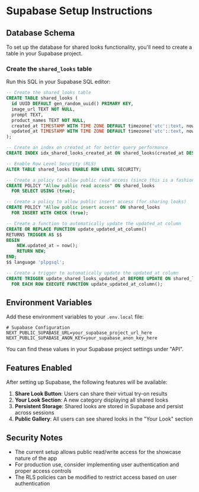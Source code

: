# Supabase Setup Instructions

## Database Schema

To set up the database for shared looks functionality, you'll need to create a table in your Supabase project.

### Create the `shared_looks` table

Run this SQL in your Supabase SQL editor:

```sql
-- Create the shared_looks table
CREATE TABLE shared_looks (
  id UUID DEFAULT gen_random_uuid() PRIMARY KEY,
  image_url TEXT NOT NULL,
  prompt TEXT,
  product_names TEXT NOT NULL,
  created_at TIMESTAMP WITH TIME ZONE DEFAULT timezone('utc'::text, now()) NOT NULL,
  updated_at TIMESTAMP WITH TIME ZONE DEFAULT timezone('utc'::text, now()) NOT NULL
);

-- Create an index on created_at for better query performance
CREATE INDEX idx_shared_looks_created_at ON shared_looks(created_at DESC);

-- Enable Row Level Security (RLS)
ALTER TABLE shared_looks ENABLE ROW LEVEL SECURITY;

-- Create a policy to allow public read access (since this is a fashion showcase)
CREATE POLICY "Allow public read access" ON shared_looks
  FOR SELECT USING (true);

-- Create a policy to allow public insert access (for sharing looks)
CREATE POLICY "Allow public insert access" ON shared_looks
  FOR INSERT WITH CHECK (true);

-- Create a function to automatically update the updated_at column
CREATE OR REPLACE FUNCTION update_updated_at_column()
RETURNS TRIGGER AS $$
BEGIN
    NEW.updated_at = now();
    RETURN NEW;
END;
$$ language 'plpgsql';

-- Create a trigger to automatically update the updated_at column
CREATE TRIGGER update_shared_looks_updated_at BEFORE UPDATE ON shared_looks
  FOR EACH ROW EXECUTE FUNCTION update_updated_at_column();
```

## Environment Variables

Add these environment variables to your `.env.local` file:

```env
# Supabase Configuration
NEXT_PUBLIC_SUPABASE_URL=your_supabase_project_url_here
NEXT_PUBLIC_SUPABASE_ANON_KEY=your_supabase_anon_key_here
```

You can find these values in your Supabase project settings under "API".

## Features Enabled

After setting up Supabase, the following features will be available:

1. **Share Look Button**: Users can share their virtual try-on results
2. **Your Look Section**: A new category displaying all shared looks
3. **Persistent Storage**: Shared looks are stored in Supabase and persist across sessions
4. **Public Gallery**: All users can see shared looks in the "Your Look" section

## Security Notes

- The current setup allows public read/write access for the showcase nature of the app
- For production use, consider implementing user authentication and proper access controls
- The RLS policies can be modified to restrict access based on user authentication